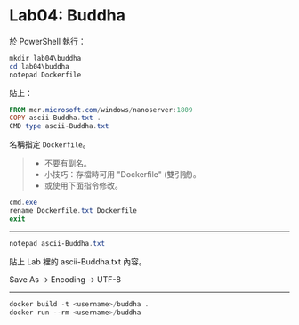 ﻿# Lab04: Buddha

於 PowerShell 執行：

```powershell
mkdir lab04\buddha
cd lab04\buddha
notepad Dockerfile
```

貼上：

```powershell
FROM mcr.microsoft.com/windows/nanoserver:1809
COPY ascii-Buddha.txt .
CMD type ascii-Buddha.txt
```

名稱指定 `Dockerfile`。

> - 不要有副名。
> - 小技巧：存檔時可用 "Dockerfile" (雙引號)。
> - 或使用下面指令修改。

```powershell
cmd.exe
rename Dockerfile.txt Dockerfile
exit
```

---

```powershell
notepad ascii-Buddha.txt
```

貼上 Lab 裡的 ascii-Buddha.txt 內容。

Save As &rarr; Encoding &rarr; UTF-8

---

```powershell
docker build -t <username>/buddha .
docker run --rm <username>/buddha
```
